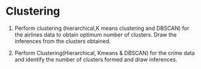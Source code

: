 # Clustering
1. Perform clustering (hierarchical,K means clustering and DBSCAN) for the airlines data to obtain optimum number of clusters. 
Draw the inferences from the clusters obtained.

2. Perform Clustering(Hierarchical, Kmeans & DBSCAN) for the crime data and identify the number of clusters formed and draw inferences.
